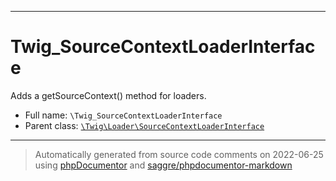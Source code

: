 ***

# Twig_SourceContextLoaderInterface

Adds a getSourceContext() method for loaders.

* Full name: `\Twig_SourceContextLoaderInterface`
* Parent class: [`\Twig\Loader\SourceContextLoaderInterface`](./Twig/Loader/SourceContextLoaderInterface.md)

***
> Automatically generated from source code comments on 2022-06-25 using [phpDocumentor](http://www.phpdoc.org/) and [saggre/phpdocumentor-markdown](https://github.com/Saggre/phpDocumentor-markdown)
